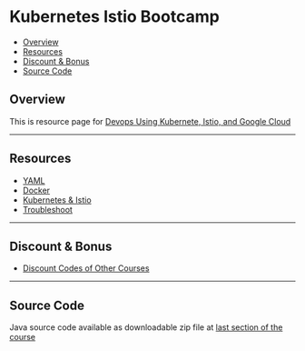 # Kubernetes Istio Bootcamp

  * [Overview](#overview)
  * [Resources](#resources)
  * [Discount & Bonus](#discount--bonus)
  * [Source Code](#source-code)

## Overview
This is resource page for [Devops Using Kubernete, Istio, and Google Cloud](https://www.udemy.com/course/practical-devops-kubernetes-istio-kiali-prometheus-nginx-google-cloud/?referralCode=4974809D039D2D8C31B9)

----

## Resources

  - [YAML](yaml)
  - [Docker](docker)
  - [Kubernetes & Istio](kubernetes-istio)
  - [Troubleshoot](troubleshoot)

----  

## Discount & Bonus

  - [Discount Codes of Other Courses](discounts)

----

## Source Code

Java source code available as downloadable zip file at [last section of the course](https://www.udemy.com/course/apache-kafka-with-java-spring-boot-theory-hands-on-coding/?referralCode=5C42CAF98051BB9CBA0A)
